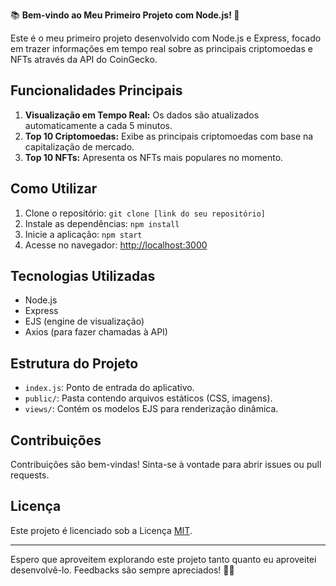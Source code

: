 📚 **Bem-vindo ao Meu Primeiro Projeto com Node.js! 🚀**

Este é o meu primeiro projeto desenvolvido com Node.js e Express, focado em trazer informações em tempo real sobre as principais criptomoedas e NFTs através da API do CoinGecko.

## Funcionalidades Principais
1. **Visualização em Tempo Real:** Os dados são atualizados automaticamente a cada 5 minutos.
2. **Top 10 Criptomoedas:** Exibe as principais criptomoedas com base na capitalização de mercado.
3. **Top 10 NFTs:** Apresenta os NFTs mais populares no momento.

## Como Utilizar
1. Clone o repositório: `git clone [link do seu repositório]`
2. Instale as dependências: `npm install`
3. Inicie a aplicação: `npm start`
4. Acesse no navegador: [http://localhost:3000](http://localhost:3000)

## Tecnologias Utilizadas
- Node.js
- Express
- EJS (engine de visualização)
- Axios (para fazer chamadas à API)

## Estrutura do Projeto
- `index.js`: Ponto de entrada do aplicativo.
- `public/`: Pasta contendo arquivos estáticos (CSS, imagens).
- `views/`: Contém os modelos EJS para renderização dinâmica.

## Contribuições
Contribuições são bem-vindas! Sinta-se à vontade para abrir issues ou pull requests.


## Licença
Este projeto é licenciado sob a Licença [MIT](LICENSE).

---

Espero que aproveitem explorando este projeto tanto quanto eu aproveitei desenvolvê-lo. Feedbacks são sempre apreciados! 🚀✨
